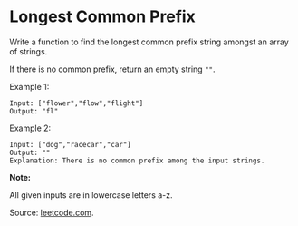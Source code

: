 # Longest Common Prefix

Write a function to find the longest common prefix string amongst an array of strings.

If there is no common prefix, return an empty string `""`.

Example 1:

```
Input: ["flower","flow","flight"]
Output: "fl"
```

Example 2:

```
Input: ["dog","racecar","car"]
Output: ""
Explanation: There is no common prefix among the input strings.
```

**Note:**

All given inputs are in lowercase letters a-z.

Source: [leetcode.com](https://leetcode.com/problems/longest-common-prefix/).
